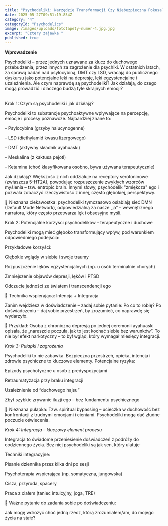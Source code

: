 ```yaml
---
title: "Psychodeliki: Narzędzie Transformacji Czy Niebezpieczna Pokusa?"
date: 2025-05-27T09:51:19.854Z
category: "4"
categoryId: "Psychodelics"
image: /images/uploads/fototapety-numer-4.jpg.jpg
excerpt: "Cztery zajawka "
published: true
---
```

**Wprowadzenie**

Psychodeliki – przez jednych uznawane za klucz do duchowego przebudzenia, przez innych za zagrożenie dla psychiki. W ostatnich latach, za sprawą badań nad psylocybiną, DMT czy LSD, wracają do publicznego dyskursu jako potencjalne leki na depresję, lęki egzystencjalne i uzależnienia. Ale czym naprawdę są psychodeliki? Jak działają, do czego mogą prowadzić i dlaczego budzą tyle skrajnych emocji?

\
Krok 1: Czym są psychodeliki i jak działają?

Psychodeliki to substancje psychoaktywne wpływające na percepcję, emocje i procesy poznawcze. Najbardziej znane to:

\- Psylocybina (grzyby halucynogenne)

\- LSD (diethylamid kwasu lizergowego)

\- DMT (aktywny składnik ayahuaski)

\- Meskalina (z kaktusa pejotl)

\- Ketamina (choć klasyfikowana osobno, bywa używana terapeutycznie)

Jak działają? Większość z nich oddziałuje na receptory serotoninowe (zwłaszcza 5-HT2A), powodując rozpuszczenie zwykłych wzorców myślenia – tzw. entropic brain. Innymi słowy, psychodelik "zmiękcza" ego i pozwala zobaczyć rzeczywistość z innej, często głębokiej, perspektywy.



🧠 Nieznana ciekawostka: psychodeliki tymczasowo osłabiają sieć DMN (Default Mode Network), odpowiedzialną za nasze „ja” – wewnętrznego narratora, który często przetwarza lęk i obsesyjne myśli.

Krok 2: Potencjalne korzyści psychodelików – terapeutyczne i duchowe

Psychodeliki mogą mieć głęboko transformujący wpływ, pod warunkiem odpowiedniego podejścia:

Przykładowe korzyści:

Głębokie wglądy w siebie i swoje traumy

Rozpuszczenie lęków egzystencjalnych (np. u osób terminalnie chorych)

Zmniejszenie objawów depresji, lęków i PTSD

Odczucie jedności ze światem i transcendencji ego

🧘 Technika wspierająca: Intencja + Integracja

Zanim wejdziesz w doświadczenie – zadaj sobie pytanie: Po co to robię? Po doświadczeniu – daj sobie przestrzeń, by zrozumieć, co naprawdę się wydarzyło.

📍 Przykład: Osoba z chroniczną depresją po jednej ceremonii ayahuaski opisała, że „nareszcie poczuła, jak to jest kochać siebie bez warunków”. To nie był efekt narkotyczny – to był wgląd, który wymagał miesięcy integracji.

*Krok 3: Pułapki i zagrożenia*

Psychodeliki to nie zabawka. Bezpieczna przestrzeń, opieka, intencja i zdrowie psychiczne to kluczowe elementy. Potencjalne ryzyka:

Epizody psychotyczne u osób z predyspozycjami

Retraumatyzacja przy braku integracji

Uzależnienie od “duchowego hajsu”

Zbyt szybkie zrywanie iluzji ego – bez fundamentu psychicznego

🧨 Nieznana pułapka: Tzw. spiritual bypassing – ucieczka w duchowość bez konfrontacji z trudnymi emocjami i cieniami. Psychodeliki mogą dać złudne poczucie oświecenia.

*Krok 4: Integracja – kluczowy element procesu*

Integracja to świadome przeniesienie doświadczeń z podróży do codziennego życia. Bez niej psychodeliki są jak sen, który ulatuje

Techniki integracyjne:

Pisanie dziennika przez kilka dni po sesji

Psychoterapia wspierająca (np. somatyczna, jungowska)

Cisza, przyroda, spacery

Praca z ciałem (taniec intuicyjny, joga, TRE)

🌱 Ważne pytanie do zadania sobie po doświadczeniu:

Jak mogę wdrożyć choć jedną rzecz, którą zrozumiałem/am, do mojego życia na stałe?

